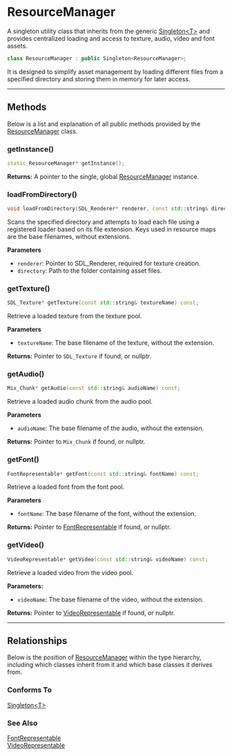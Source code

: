 # ResourceManager

A singleton
utility class that inherits from the generic
[Singleton\<T\>](Singleton.md) and provides 
centralized loading and access to texture, audio, video and font 
assets.

```c++
class ResourceManager : public Singleton<ResourceManager>;
```

It is designed to simplify asset management by loading 
different files from a specified directory
and storing them in memory for later access.

---

## Methods
Below is a list and explanation of all public methods
provided by the [ResourceManager](ResourceManager.md) class.

### getInstance()

```c++
static ResourceManager* getInstance();
```

**Returns:**
A pointer to the single, global [ResourceManager](ResourceManager.md) instance.

### loadFromDirectory()

```c++
void loadFromDirectory(SDL_Renderer* renderer, const std::string& directory);
```

Scans the specified directory and attempts to load each 
file using a registered loader based on its file 
extension. Keys used in resource maps are the base filenames, without extensions.

**Parameters**
- `renderer`: Pointer to SDL_Renderer, required for texture creation.
- `directory`: Path to the folder containing asset files.

### getTexture()

```c++
SDL_Texture* getTexture(const std::string& textureName) const;
```
Retrieve a loaded texture from the texture pool.

**Parameters**
- `textureName`: The base filename of the texture, without the extension.

**Returns:**
Pointer to `SDL_Texture` if found, or nullptr.

### getAudio()

```c++
Mix_Chunk* getAudio(const std::string& audioName) const;
```

Retrieve a loaded audio chunk from the audio pool.

**Parameters**
- `audioName`: The base filename of the audio, without the extension.

**Returns:**
Pointer to `Mix_Chunk` if found, or nullptr.

### getFont()

```c++
FontRepresentable* getFont(const std::string& fontName) const;
```

Retrieve a loaded font from the font pool.

**Parameters**
- `fontName`: The base filename of the font, without the extension.

**Returns:**
Pointer to [FontRepresentable](FontRepresentable.md) if found, or nullptr.


### getVideo()

```c++
VideoRepresentable* getVideo(const std::string& videoName) const;
```

Retrieve a loaded video from the video pool.

**Parameters:**

- `videoName`: The base filename of the video, without the extension.

**Returns:**
Pointer to [VideoRepresentable](VideoRepresentable.md) if found, or nullptr.

---

## Relationships
Below is the position of [ResourceManager](ResourceManager.md)
within the type hierarchy, including which classes inherit
from it and which base classes it derives from.

### Conforms To
[Singleton\<T\>](Singleton.md)

### See Also
[FontRepresentable](FontRepresentable.md) <br>
[VideoRepresentable](VideoRepresentable.md)